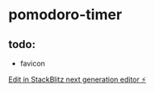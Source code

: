 # pomodoro-timer

## todo:
- favicon

[Edit in StackBlitz next generation editor ⚡️](https://stackblitz.com/~/github.com/doyouknowmarc/pomodoro-timer)
